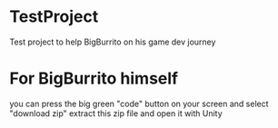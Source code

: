 # TestProject
 Test project to help BigBurrito on his game dev journey

# For BigBurrito himself
you can press the big green "code" button on your screen and select "download zip"
extract this zip file and open it with Unity
